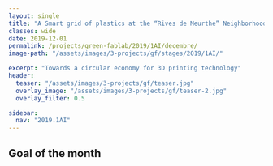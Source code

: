 ```yaml
---
layout: single
title: "A Smart grid of plastics at the “Rives de Meurthe” Neighborhood"
classes: wide
date: 2019-12-01
permalink: /projects/green-fablab/2019/1AI/decembre/
image-path: "/assets/images/3-projects/gf/stages/2019/1AI/"

excerpt: "Towards a circular economy for 3D printing technology"
header:
  teaser: "/assets/images/3-projects/gf/teaser.jpg"
  overlay_image: "/assets/images/3-projects/gf/teaser-2.jpg"
  overlay_filter: 0.5

sidebar:
  nav: "2019.1AI"
---
```


## Goal of the month



